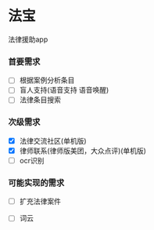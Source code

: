# 法宝

法律援助app

### 首要需求

- [ ] 根据案例分析条目
- [ ] 盲人支持(语音支持 语音唤醒)
- [ ] 法律条目搜索

### 次级需求

- [x] 法律交流社区(单机版)
- [x] 律师联系(律师版美团，大众点评)(单机版)
- [ ] ocr识别

### 可能实现的需求

- [ ] 扩充法律案件
- [ ] 词云



